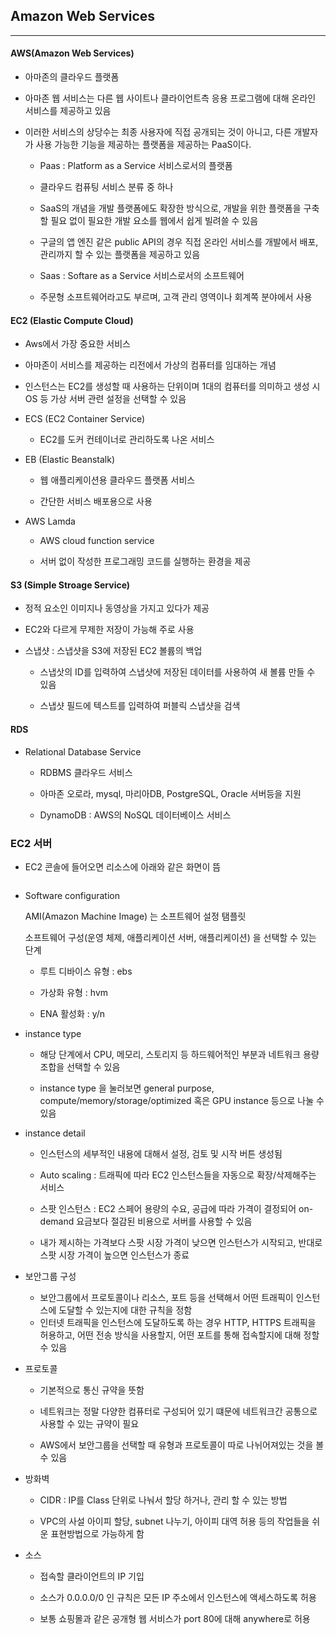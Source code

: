 ## Amazon Web Services

-------------------

#### AWS(Amazon Web Services)

* 아마존의 클라우드 플랫폼

* 아마존 웹 서비스는 다른 웹 사이트나 클라이언트측 응용 프로그램에 대해 온라인 서비스를 제공하고 있음

* 이러한 서비스의 상당수는 최종 사용자에 직접 공개되는 것이 아니고, 다른 개발자가 사용 가능한 기능을 제공하는 플랫폼을 제공하는 PaaS이다.
  
  * Paas : Platform as a Service 서비스로서의 플랫폼
  
  * 클라우드 컴퓨팅 서비스 분류 중 하나
  
  * SaaS의 개념을 개발 플랫폼에도 확장한 방식으로, 개발을 위한 플랫폼을 구축할 필요 없이 필요한 개발 요소를 웹에서 쉽게 빌려쓸 수 있음
  
  * 구글의 앱 엔진 같은 public API의 경우 직접 온라인 서비스를 개발에서 배포, 관리까지 할 수 있는 플랫폼을 제공하고 있음
  
  * Saas : Softare as a Service 서비스로서의 소프트웨어
  
  * 주문형 소프트웨어라고도 부르며, 고객 관리 영역이나 회계쪽 분야에서 사용

#### EC2 (Elastic Compute Cloud)

* Aws에서 가장 중요한 서비스

* 아마존이 서비스를 제공하는 리전에서 가상의 컴퓨터를 임대하는 개념

* 인스턴스는 EC2를 생성할 때 사용하는 단위이며 1대의 컴퓨터를 의미하고 생성 시 OS 등 가상 서버 관련 설정을 선택할 수 있음

* ECS (EC2 Container Service)
  
  * EC2를 도커 컨테이너로 관리하도록 나온 서비스

* EB (Elastic Beanstalk) 
  
  * 웹 애플리케이션용 클라우드 플랫폼 서비스
  
  * 간단한 서비스 배포용으로 사용

* AWS Lamda
  
  * AWS cloud function service
  
  * 서버 없이 작성한 프로그래밍 코드를 실행하는 환경을 제공

#### S3 (Simple Stroage Service)

* 정적 요소인 이미지나 동영상을 가지고 있다가 제공

* EC2와 다르게 무제한 저장이 가능해 주로 사용

* 스냅샷 : 스냅샷을 S3에 저장된 EC2 볼륨의 백업
  
  * 스냅삿의 ID를 입력하여 스냅샷에 저장된 데이터를 사용하여 새 볼륨 만들 수 있음
  
  * 스냅샷 필드에 텍스트를 입력하여 퍼블릭 스냅샷을 검색

#### RDS

* Relational Database Service
  
  * RDBMS 클라우드 서비스
  
  * 아마존 오로라, mysql, 마리아DB, PostgreSQL, Oracle 서버등을 지원
  
  * DynamoDB : AWS의 NoSQL 데이터베이스 서비스

### EC2 서버

* EC2 콘솔에 들어오면 리소스에 아래와 같은 화면이 뜸

<img title="" src="https://github.com/Hyung-Seok/T.I.L/blob/master/Server/images/EC2.png" alt="">

* Software configuration
  
  AMI(Amazon Machine Image) 는 소프트웨어 설정 탬플릿
  
  소프트웨어 구성(운영 체제, 애플리케이션 서버, 애플리케이션) 을 선택할 수 있는 단계
  
  * 루트 디바이스 유형 : ebs
  
  * 가상화 유형 : hvm
  
  * ENA 활성화 : y/n

* instance type
  
  * 해당 단계에서 CPU, 메모리, 스토리지 등 하드웨어적인 부분과 네트워크 용량 조합을 선택할 수 있음
  
  * instance type 을 눌러보면 general purpose, compute/memory/storage/optimized 혹은 GPU instance 등으로 나눌 수 있음

* instance detail
  
  * 인스턴스의 세부적인 내용에 대해서 설정, 검토 및 시작 버튼 생성됨
  
  * Auto scaling : 트래픽에 따라 EC2 인스턴스들을 자동으로 확장/삭제해주는 서비스
  
  * 스팟 인스턴스 : EC2 스페어 용량의 수요, 공급에 따라 가격이 결정되어 on-demand 요금보다 절감된 비용으로 서버를 사용할 수 있음
  
  * 내가 제시하는 가격보다 스팟 시장 가격이 낮으면 인스턴스가 시작되고, 반대로 스팟 시장 가격이 높으면 인스턴스가 종료

* 보안그룹 구성
  
  * 보안그룹에서 프로토콜이나 리소스, 포트 등을 선택해서 어떤 트래픽이 인스턴스에 도달할 수 있는지에 대한 규칙을 정함
  * 인터넷 트래픽을 인스턴스에 도달하도록 하는 경우 HTTP, HTTPS 트래픽을 허용하고, 어떤 전송 방식을 사용할지, 어떤 포트를 통해 접속할지에 대해 정할 수 있음

* 프로토콜
  
  * 기본적으로 통신 규약을 뜻함
  
  * 네트워크는 정말 다양한 컴퓨터로 구성되어 있기 떄문에 네트워크간 공통으로 사용할 수 있는 규약이 필요
  
  * AWS에서 보안그룹을 선택할 때 유형과 프로토콜이 따로 나뉘어져있는 것을 볼 수 있음

* 방화벽
  
  * CIDR : IP를 Class 단위로 나눠서 할당 하거나, 관리 할 수 있는 방법
  
  * VPC의 사설 아이피 할당, subnet 나누기, 아이피 대역 허용 등의 작업들을 쉬운 표현방법으로 가능하게 함

* 소스
  
  * 접속할 클라이언트의 IP 기입
  
  * 소스가 0.0.0.0/0 인 규칙은 모든 IP 주소에서 인스턴스에 액세스하도록 허용
  
  * 보통 쇼핑몰과 같은 공개형 웹 서비스가 port 80에 대해 anywhere로 허용
